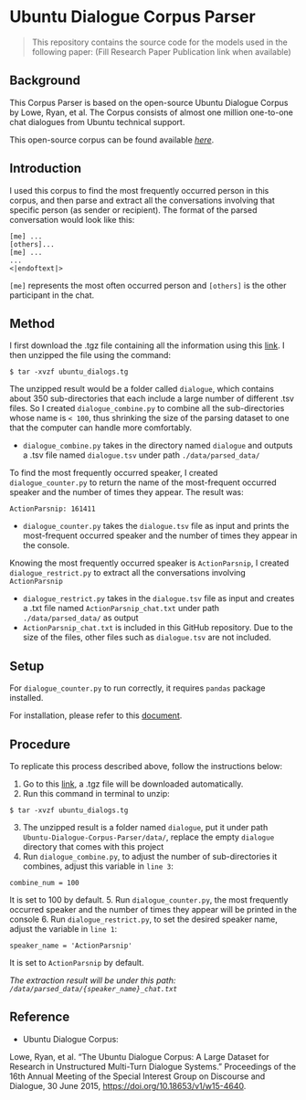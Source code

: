 # Ubuntu Dialogue Corpus Parser
>This repository contains the source code for the models used in the following paper:
>(Fill Research Paper Publication link when available)


## Background 
This Corpus Parser is based on the open-source Ubuntu Dialogue Corpus by Lowe, Ryan, et al. The Corpus consists of almost one million one-to-one chat dialogues from Ubuntu technical support.

This open-source corpus can be found available [_here_](https://github.com/npow/ubottu).



## Introduction 
I used this corpus to find the most frequently occurred person in this corpus, and then parse and extract all the conversations involving that specific person (as sender or recipient).
The format of the parsed conversation would look like this:
```
[me] ...
[others]...
[me] ...
...
<|endoftext|>
```
`[me]` represents the most often occurred person and `[others]` is the other participant in the chat. 

## Method 
I first download the .tgz file containing all the information using this [link](http://cs.mcgill.ca/~jpineau/datasets/ubuntu-corpus-1.0/ubuntu_dialogs.tgz). I then unzipped the file using the command:
```
$ tar -xvzf ubuntu_dialogs.tg
```

The unzipped result would be a folder called `dialogue`, which contains about 350 sub-directories that each include a large number of different .tsv files. So I created `dialogue_combine.py` to combine all the sub-directories whose name is `< 100`, thus shrinking the size of the parsing dataset to one that the computer can handle more comfortably. 

- `dialogue_combine.py` takes in the directory named `dialogue` and outputs a .tsv file named `dialogue.tsv` under path `./data/parsed_data/`

To find the most frequently occurred speaker, I created `dialogue_counter.py` to return the name of the most-frequent occurred speaker and the number of times they appear. The result was:
```
ActionParsnip: 161411
```
- `dialogue_counter.py` takes the `dialogue.tsv` file as input and prints the most-frequent occurred speaker and the number of times they appear in the console.

Knowing the most frequently occurred speaker is `ActionParsnip`, I created `dialogue_restrict.py` to extract all the conversations involving `ActionParsnip`
- `dialogue_restrict.py` takes in the `dialogue.tsv` file as input and creates a .txt file named `ActionParsnip_chat.txt` under path `./data/parsed_data/` as output
- `ActionParsnip_chat.txt` is included in this GitHub repository. Due to the size of the files, other files such as `dialogue.tsv` are not included.

## Setup 
For `dialogue_counter.py` to run correctly, it requires `pandas` package installed.

For installation, please refer to this [document](https://pandas.pydata.org/pandas-docs/stable/getting_started/install.html).

## Procedure
To replicate this process described above, follow the instructions below: 

1. Go to this [link](http://cs.mcgill.ca/~jpineau/datasets/ubuntu-corpus-1.0/ubuntu_dialogs.tgz), a .tgz file will be downloaded automatically. 
2. Run this command in terminal to unzip:
```
$ tar -xvzf ubuntu_dialogs.tg
```
3. The unzipped result is a folder named `dialogue`, put it under path `Ubuntu-Dialogue-Corpus-Parser/data/`, replace the empty `dialogue` directory that comes with this project
4. Run `dialogue_combine.py`, to adjust the number of sub-directories it combines, adjust this variable in `line 3`:
```
combine_num = 100
```
It is set to 100 by default.
5. Run `dialogue_counter.py`, the most frequently occurred speaker and the number of times they appear will be printed in the console
6. Run `dialogue_restrict.py`, to set the desired speaker name, adjust the variable in `line 1`:
```
speaker_name = 'ActionParsnip'
```
It is set to `ActionParsnip` by default.

_The extraction result will be under this path: `/data/parsed_data/{speaker_name}_chat.txt`_

## Reference 
- Ubuntu Dialogue Corpus:

Lowe, Ryan, et al. “The Ubuntu Dialogue Corpus: A Large Dataset for Research in Unstructured Multi-Turn Dialogue Systems.” Proceedings of the 16th Annual Meeting of the Special Interest Group on Discourse and Dialogue, 30 June 2015, https://doi.org/10.18653/v1/w15-4640. 






